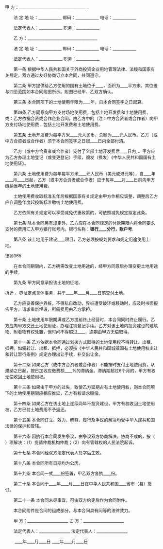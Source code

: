 
 甲 方：____________________________________



　　法 定 地 址：____________ 邮码：____________ 电话：____________



　　法定代表人：____________ 职务：____________



　　乙 方：____________________________________



　　法 定 地 址：____________ 邮码：____________ 电话：____________



　　法定代表人：____________ 职务：____________



　　第一条 根据中华人民共和国关于外商投资企业用地管理法律、法规和国家有关规定，双方通过友好协商订立本合同，共同遵守。



　　第二条 甲方提供给乙方使用的国有土地位于____，面积为____平方米。其位置与四至范围如本合同附图所示。附图已经甲、乙双方确认。



　　第三条 本合同项下的土地使用年限为____年，自本合同签字之日起算。



　　第四条 乙方同意向甲方支付场地使用费，包括土地开发费和土地使用费。或：乙方依据合资或合作企业合同，由乙方中的（注：中方合资者或合作者）向甲方支付场地使用费，包括土地开发费和土地使用费。



　　第五条 土地开发费为每平方米____元人民币，总额为____元人民币。乙方（或中方合资者或合作者）须于本合同签字之日起____日内全部付清。



　　乙方（或中方合资者或合作者）支付了全部土地开发费后____日内，。甲方应为乙方办理土地登记（或变更登记）手续，颁发（换发）《中华人民共和国国有土地使用证》。



　　第六条 土地使用费为每年每平方米____元人民币（美元或港元等），自____年____月____日起，乙方（或中方合资者或合作者）应于每年____月____日前向甲方缴纳当年的土地使用费。



　　土地使用费收取标准五年后根据国家有关规定由甲方作相应调整，调整后乙方应自调整年度起按新标准缴纳土地使用费。



　　乙方依照有关规定可以享受减免优惠政策的，可依照减免规定拟定此条。



　　第七条 除本合同另有规定外，乙方应在本合同规定的付款期限内将合同要求支付的费用汇入甲方银行账号内。银行名称：____银行____分行，账户号____.



　　第八条 该土地用于建设____项目，乙方必须按规划要求和规定用途使用土地。







 
律师365






　　在本合同期限内，乙方确需改变土地用途的，经甲方同意后办理变更土地用途的手续。







　　第九条 甲方同意承担该土地的征地、

拆迁
、界址定点具体事务，并于____年____月____日前交付土地。







　　乙方应妥善保护界桩，不得私自改动，界桩遭受破环或移动时，应及时书面报告甲方，请求重新埋设，所需费用由乙方承担。







　　第十条 土地使用年限期满或乙方提前终止经营时，本合同同时终止履行。乙方应向甲方交还土地使用证，办理注销登记手续。乙方对该土地内投资建设的建筑物、附着物有权处置，但时间不得超过____，逾期由甲方无偿取得。







　　第十一条 乙方依据本合同通过划拨方式取得的土地使用权不得转让、出租、抵押。如需转让、出租、抵押，必须按《中华人民共和国城镇国有土地使用权出让和转让暂行条例》规定办理出让手续，补交出让金。







　　第十二条 如果乙方（或中方合资者或合作者）不能按时支付土地使用费，从滞纳之日起，按日加收应缴费额____%的滞纳金。滞纳期超过6个月的，甲方有权无偿收回土地使用权。







　　第十三条 如果由于甲方的过失，致使乙方延期占有土地使用权，则本合同项下的土地使用期限应相应推延，乙方有权请求赔偿。







　　第十四条 如果乙方在该土地上连续两年不投资建设，甲方有权收回土地使用权，乙方已付土地费用不予返还。







　　第十五条 本合同订立、效力、解释、履行及争议的解决均受中华人民共和国法律的保护和管辖。







　　第十六条 因执行本合同发生争议，由争议双方协商解决。协商不成的，按（ ）项解决：（1）提请仲裁机构仲裁；（2）向有管辖权的人民法院起诉。







　　第十七条 本合同经双方法定代表人签字后生效。







　　第十八条 本合同所有日期均为公历。







　　第十九条 本合同一式____份签署，甲乙双方各执____份。







　　第二十条 本合同于____年____月____日在中华人民共和国____省市（县）签订。







　　第二十一条 本合同未尽事宜，可由双方约定后作为合同附件。







　　本合同附件是合同的组成部分，与本合同具有同等的法律效力。







　　甲 方：_____________________                   乙 方：_____________________







　　法定代表人：________________                   法定代表人：________________







　　          ____年____月____日                              ____年____月____日 


 

 
 
 
 
 
  


  
 

  


  


  
 
 
 
 

